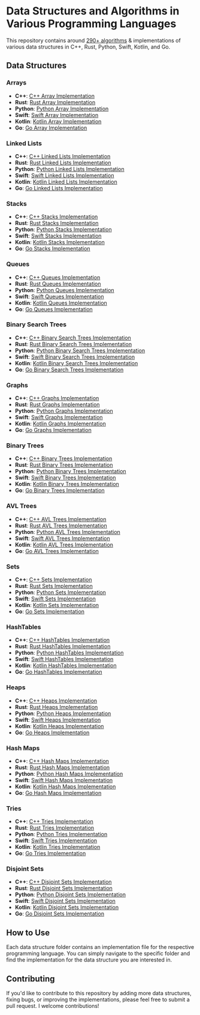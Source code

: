 # Data Structures and Algorithms in Various Programming Languages

This repository contains around [290+ algorithms](https://github.com/n4vneetSin9h/data-structures-and-algorithms/blob/main/algorithms/algorithms_list.md) & implementations of various data structures in C++, Rust, Python, Swift, Kotlin, and Go.

## Data Structures

### Arrays

- **C++**: [C++ Array Implementation](https://github.com/n4vneetSin9h/data-structures-and-algorithms/blob/main/data_structures/cpp/arrays.cpp)
- **Rust**: [Rust Array Implementation](https://github.com/n4vneetSin9h/data-structures-and-algorithms/blob/main/data_structures/rust/arrays.rs)
- **Python**: [Python Array Implementation](https://github.com/n4vneetSin9h/data-structures-and-algorithms/blob/main/data_structures/python/arrays.py)
- **Swift**: [Swift Array Implementation](https://github.com/n4vneetSin9h/data-structures-and-algorithms/blob/main/data_structures/swift/arrays.swift)
- **Kotlin**: [Kotlin Array Implementation](https://github.com/n4vneetSin9h/data-structures-and-algorithms/blob/main/data_structures/kotlin/arrays.kt)
- **Go**: [Go Array Implementation](https://github.com/n4vneetSin9h/data-structures-and-algorithms/blob/main/data_structures/go/arrays.go)

### Linked Lists

- **C++**: [C++ Linked Lists Implementation](https://github.com/n4vneetSin9h/data-structures-and-algorithms/blob/main/data_structures/cpp/linkedList.cpp)
- **Rust**: [Rust Linked Lists Implementation](https://github.com/n4vneetSin9h/data-structures-and-algorithms/blob/main/data_structures/rust/linkedList.rs)
- **Python**: [Python Linked Lists Implementation](https://github.com/n4vneetSin9h/data-structures-and-algorithms/blob/main/data_structures/python/linkedList.py)
- **Swift**: [Swift Linked Lists Implementation](https://github.com/n4vneetSin9h/data-structures-and-algorithms/blob/main/data_structures/swift/linkedList.swift)
- **Kotlin**: [Kotlin Linked Lists Implementation](https://github.com/n4vneetSin9h/data-structures-and-algorithms/blob/main/data_structures/kotlin/linkedList.kt)
- **Go**: [Go Linked Lists Implementation](https://github.com/n4vneetSin9h/data-structures-and-algorithms/blob/main/data_structures/go/linkedList.go)

### Stacks

- **C++**: [C++ Stacks Implementation](https://github.com/n4vneetSin9h/data-structures-and-algorithms/blob/main/data_structures/cpp/stacks.cpp)
- **Rust**: [Rust Stacks Implementation](https://github.com/n4vneetSin9h/data-structures-and-algorithms/blob/main/data_structures/rust/stacks.rs)
- **Python**: [Python Stacks Implementation](https://github.com/n4vneetSin9h/data-structures-and-algorithms/blob/main/data_structures/python/stacks.py)
- **Swift**: [Swift Stacks Implementation](https://github.com/n4vneetSin9h/data-structures-and-algorithms/blob/main/data_structures/swift/stacks.swift)
- **Kotlin**: [Kotlin Stacks Implementation](https://github.com/n4vneetSin9h/data-structures-and-algorithms/blob/main/data_structures/kotlin/stacks.kt)
- **Go**: [Go Stacks Implementation](https://github.com/n4vneetSin9h/data-structures-and-algorithms/blob/main/data_structures/go/stacks.go)

### Queues

- **C++**: [C++ Queues Implementation](https://github.com/n4vneetSin9h/data-structures-and-algorithms/blob/main/data_structures/cpp/queues.cpp)
- **Rust**: [Rust Queues Implementation](https://github.com/n4vneetSin9h/data-structures-and-algorithms/blob/main/data_structures/rust/queues.rs)
- **Python**: [Python Queues Implementation](https://github.com/n4vneetSin9h/data-structures-and-algorithms/blob/main/data_structures/python/queues.py)
- **Swift**: [Swift Queues Implementation](https://github.com/n4vneetSin9h/data-structures-and-algorithms/blob/main/data_structures/swift/queues.swift)
- **Kotlin**: [Kotlin Queues Implementation](https://github.com/n4vneetSin9h/data-structures-and-algorithms/blob/main/data_structures/kotlin/queues.kt)
- **Go**: [Go Queues Implementation](https://github.com/n4vneetSin9h/data-structures-and-algorithms/blob/main/data_structures/go/queues.go)

### Binary Search Trees

- **C++**: [C++ Binary Search Trees Implementation](https://github.com/n4vneetSin9h/data-structures-and-algorithms/blob/main/data_structures/cpp/binarySearchTrees.cpp)
- **Rust**: [Rust Binary Search Trees Implementation](https://github.com/n4vneetSin9h/data-structures-and-algorithms/blob/main/data_structures/rust/binarySearchTrees.rs)
- **Python**: [Python Binary Search Trees Implementation](https://github.com/n4vneetSin9h/data-structures-and-algorithms/blob/main/data_structures/python/binarySearchTrees.py)
- **Swift**: [Swift Binary Search Trees Implementation](https://github.com/n4vneetSin9h/data-structures-and-algorithms/blob/main/data_structures/swift/binarySearchTrees.swift)
- **Kotlin**: [Kotlin Binary Search Trees Implementation](https://github.com/n4vneetSin9h/data-structures-and-algorithms/blob/main/data_structures/kotlin/binarySearchTrees.kt)
- **Go**: [Go Binary Search Trees Implementation](https://github.com/n4vneetSin9h/data-structures-and-algorithms/blob/main/data_structures/go/binarySearchTrees.go)

### Graphs

- **C++**: [C++ Graphs Implementation](https://github.com/n4vneetSin9h/data-structures-and-algorithms/blob/main/data_structures/cpp/graphs.cpp)
- **Rust**: [Rust Graphs Implementation](https://github.com/n4vneetSin9h/data-structures-and-algorithms/blob/main/data_structures/rust/graphs.rs)
- **Python**: [Python Graphs Implementation](https://github.com/n4vneetSin9h/data-structures-and-algorithms/blob/main/data_structures/python/graphs.py)
- **Swift**: [Swift Graphs Implementation](https://github.com/n4vneetSin9h/data-structures-and-algorithms/blob/main/data_structures/swift/graphs.swift)
- **Kotlin**: [Kotlin Graphs Implementation](https://github.com/n4vneetSin9h/data-structures-and-algorithms/blob/main/data_structures/kotlin/graphs.kt)
- **Go**: [Go Graphs Implementation](https://github.com/n4vneetSin9h/data-structures-and-algorithms/blob/main/data_structures/go/graphs.go)

### Binary Trees

- **C++**: [C++ Binary Trees Implementation](https://github.com/n4vneetSin9h/data-structures-and-algorithms/blob/main/data_structures/cpp/binaryTrees.cpp)
- **Rust**: [Rust Binary Trees Implementation](https://github.com/n4vneetSin9h/data-structures-and-algorithms/blob/main/data_structures/rust/binaryTrees.rs)
- **Python**: [Python Binary Trees Implementation](https://github.com/n4vneetSin9h/data-structures-and-algorithms/blob/main/data_structures/python/binaryTrees.py)
- **Swift**: [Swift Binary Trees Implementation](https://github.com/n4vneetSin9h/data-structures-and-algorithms/blob/main/data_structures/swift/binaryTrees.swift)
- **Kotlin**: [Kotlin Binary Trees Implementation](https://github.com/n4vneetSin9h/data-structures-and-algorithms/blob/main/data_structures/kotlin/binaryTrees.kt)
- **Go**: [Go Binary Trees Implementation](https://github.com/n4vneetSin9h/data-structures-and-algorithms/blob/main/data_structures/go/binaryTrees.go)

### AVL Trees

- **C++**: [C++ AVL Trees Implementation](https://github.com/n4vneetSin9h/data-structures-and-algorithms/blob/main/data_structures/cpp/avlTrees.cpp)
- **Rust**: [Rust AVL Trees Implementation](https://github.com/n4vneetSin9h/data-structures-and-algorithms/blob/main/data_structures/rust/avlTrees.rs)
- **Python**: [Python AVL Trees Implementation](https://github.com/n4vneetSin9h/data-structures-and-algorithms/blob/main/data_structures/python/avlTrees.py)
- **Swift**: [Swift AVL Trees Implementation](https://github.com/n4vneetSin9h/data-structures-and-algorithms/blob/main/data_structures/swift/avlTrees.swift)
- **Kotlin**: [Kotlin AVL Trees Implementation](https://github.com/n4vneetSin9h/data-structures-and-algorithms/blob/main/data_structures/kotlin/avlTrees.kt)
- **Go**: [Go AVL Trees Implementation](https://github.com/n4vneetSin9h/data-structures-and-algorithms/blob/main/data_structures/go/avlTrees.go)

### Sets

- **C++**: [C++ Sets Implementation](https://github.com/n4vneetSin9h/data-structures-and-algorithms/blob/main/data_structures/cpp/sets.cpp)
- **Rust**: [Rust Sets Implementation](https://github.com/n4vneetSin9h/data-structures-and-algorithms/blob/main/data_structures/rust/sets.rs)
- **Python**: [Python Sets Implementation](https://github.com/n4vneetSin9h/data-structures-and-algorithms/blob/main/data_structures/python/sets.py)
- **Swift**: [Swift Sets Implementation](https://github.com/n4vneetSin9h/data-structures-and-algorithms/blob/main/data_structures/swift/sets.swift)
- **Kotlin**: [Kotlin Sets Implementation](https://github.com/n4vneetSin9h/data-structures-and-algorithms/blob/main/data_structures/kotlin/sets.kt)
- **Go**: [Go Sets Implementation](https://github.com/n4vneetSin9h/data-structures-and-algorithms/blob/main/data_structures/go/sets.go)

### HashTables

- **C++**: [C++ HashTables Implementation](https://github.com/n4vneetSin9h/data-structures-and-algorithms/blob/main/data_structures/cpp/hashTables.cpp)
- **Rust**: [Rust HashTables Implementation](https://github.com/n4vneetSin9h/data-structures-and-algorithms/blob/main/data_structures/rust/hashTables.rs)
- **Python**: [Python HashTables Implementation](https://github.com/n4vneetSin9h/data-structures-and-algorithms/blob/main/data_structures/python/hashTables.py)
- **Swift**: [Swift HashTables Implementation](https://github.com/n4vneetSin9h/data-structures-and-algorithms/blob/main/data_structures/swift/hashTables.swift)
- **Kotlin**: [Kotlin HashTables Implementation](https://github.com/n4vneetSin9h/data-structures-and-algorithms/blob/main/data_structures/kotlin/hashTables.kt)
- **Go**: [Go HashTables Implementation](https://github.com/n4vneetSin9h/data-structures-and-algorithms/blob/main/data_structures/go/hashTables.go)

### Heaps

- **C++**: [C++ Heaps Implementation](https://github.com/n4vneetSin9h/data-structures-and-algorithms/blob/main/data_structures/cpp/heaps.cpp)
- **Rust**: [Rust Heaps Implementation](https://github.com/n4vneetSin9h/data-structures-and-algorithms/blob/main/data_structures/rust/heaps.rs)
- **Python**: [Python Heaps Implementation](https://github.com/n4vneetSin9h/data-structures-and-algorithms/blob/main/data_structures/python/heaps.py)
- **Swift**: [Swift Heaps Implementation](https://github.com/n4vneetSin9h/data-structures-and-algorithms/blob/main/data_structures/swift/heaps.swift)
- **Kotlin**: [Kotlin Heaps Implementation](https://github.com/n4vneetSin9h/data-structures-and-algorithms/blob/main/data_structures/kotlin/heaps.kt)
- **Go**: [Go Heaps Implementation](https://github.com/n4vneetSin9h/data-structures-and-algorithms/blob/main/data_structures/go/heaps.go)

### Hash Maps

- **C++**: [C++ Hash Maps Implementation](https://github.com/n4vneetSin9h/data-structures-and-algorithms/blob/main/data_structures/cpp/hashMaps.cpp)
- **Rust**: [Rust Hash Maps Implementation](https://github.com/n4vneetSin9h/data-structures-and-algorithms/blob/main/data_structures/rust/hashMaps.rs)
- **Python**: [Python Hash Maps Implementation](https://github.com/n4vneetSin9h/data-structures-and-algorithms/blob/main/data_structures/python/hashMaps.py)
- **Swift**: [Swift Hash Maps Implementation](https://github.com/n4vneetSin9h/data-structures-and-algorithms/blob/main/data_structures/swift/hashMaps.swift)
- **Kotlin**: [Kotlin Hash Maps Implementation](https://github.com/n4vneetSin9h/data-structures-and-algorithms/blob/main/data_structures/kotlin/hashMaps.kt)
- **Go**: [Go Hash Maps Implementation](https://github.com/n4vneetSin9h/data-structures-and-algorithms/blob/main/data_structures/go/hashMaps.go)

### Tries

- **C++**: [C++ Tries Implementation](https://github.com/n4vneetSin9h/data-structures-and-algorithms/blob/main/data_structures/cpp/tries.cpp)
- **Rust**: [Rust Tries Implementation](https://github.com/n4vneetSin9h/data-structures-and-algorithms/blob/main/data_structures/rust/tries.rs)
- **Python**: [Python Tries Implementation](https://github.com/n4vneetSin9h/data-structures-and-algorithms/blob/main/data_structures/python/tries.py)
- **Swift**: [Swift Tries Implementation](https://github.com/n4vneetSin9h/data-structures-and-algorithms/blob/main/data_structures/swift/tries.swift)
- **Kotlin**: [Kotlin Tries Implementation](https://github.com/n4vneetSin9h/data-structures-and-algorithms/blob/main/data_structures/kotlin/tries.kt)
- **Go**: [Go Tries Implementation](https://github.com/n4vneetSin9h/data-structures-and-algorithms/blob/main/data_structures/go/tries.go)

### Disjoint Sets

- **C++**: [C++ Disjoint Sets Implementation](https://github.com/n4vneetSin9h/data-structures-and-algorithms/blob/main/data_structures/cpp/disjointSets.cpp)
- **Rust**: [Rust Disjoint Sets Implementation](https://github.com/n4vneetSin9h/data-structures-and-algorithms/blob/main/data_structures/rust/disjointSets.rs)
- **Python**: [Python Disjoint Sets Implementation](https://github.com/n4vneetSin9h/data-structures-and-algorithms/blob/main/data_structures/python/disjointSets.py)
- **Swift**: [Swift Disjoint Sets Implementation](https://github.com/n4vneetSin9h/data-structures-and-algorithms/blob/main/data_structures/swift/disjointSets.swift)
- **Kotlin**: [Kotlin Disjoint Sets Implementation](https://github.com/n4vneetSin9h/data-structures-and-algorithms/blob/main/data_structures/kotlin/disjointSets.kt)
- **Go**: [Go Disjoint Sets Implementation](https://github.com/n4vneetSin9h/data-structures-and-algorithms/blob/main/data_structures/go/disjointSets.go)

## How to Use

Each data structure folder contains an implementation file for the respective programming language. You can simply navigate to the specific folder and find the implementation for the data structure you are interested in.

## Contributing

If you'd like to contribute to this repository by adding more data structures, fixing bugs, or improving the implementations, please feel free to submit a pull request. I welcome contributions!

